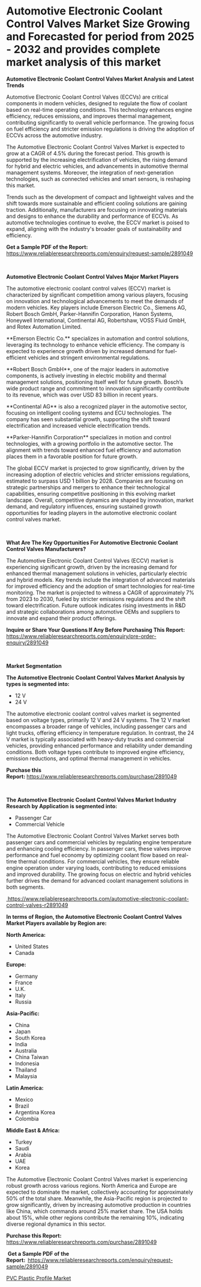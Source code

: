 <p><h1>Automotive Electronic Coolant Control Valves Market Size Growing and Forecasted for period from 2025 - 2032 and provides complete market analysis of this market</h1></p><p><strong>Automotive Electronic Coolant Control Valves Market Analysis and Latest Trends</strong></p>
<p><p>Automotive Electronic Coolant Control Valves (ECCVs) are critical components in modern vehicles, designed to regulate the flow of coolant based on real-time operating conditions. This technology enhances engine efficiency, reduces emissions, and improves thermal management, contributing significantly to overall vehicle performance. The growing focus on fuel efficiency and stricter emission regulations is driving the adoption of ECCVs across the automotive industry.</p><p>The Automotive Electronic Coolant Control Valves Market is expected to grow at a CAGR of 4.5% during the forecast period. This growth is supported by the increasing electrification of vehicles, the rising demand for hybrid and electric vehicles, and advancements in automotive thermal management systems. Moreover, the integration of next-generation technologies, such as connected vehicles and smart sensors, is reshaping this market. </p><p>Trends such as the development of compact and lightweight valves and the shift towards more sustainable and efficient cooling solutions are gaining traction. Additionally, manufacturers are focusing on innovating materials and designs to enhance the durability and performance of ECCVs. As automotive technologies continue to evolve, the ECCV market is poised to expand, aligning with the industry's broader goals of sustainability and efficiency.</p></p>
<p><strong>Get a Sample PDF of the Report:&nbsp;</strong> <a href="https://www.reliableresearchreports.com/enquiry/request-sample/2891049?utm_campaign=2295&utm_medium=2&utm_source=Github&utm_content=ia&utm_term=14032025&utm_id=automotive-electronic-coolant-control-valves">https://www.reliableresearchreports.com/enquiry/request-sample/2891049</a></p>
<p>&nbsp;</p>
<p><strong>Automotive Electronic Coolant Control Valves Major Market Players</strong></p>
<p><p>The automotive electronic coolant control valves (ECCV) market is characterized by significant competition among various players, focusing on innovation and technological advancements to meet the demands of modern vehicles. Key players include Emerson Electric Co., Siemens AG, Robert Bosch GmbH, Parker-Hannifin Corporation, Hanon Systems, Honeywell International, Continental AG, Robertshaw, VOSS Fluid GmbH, and Rotex Automation Limited.</p><p>**Emerson Electric Co.** specializes in automation and control solutions, leveraging its technology to enhance vehicle efficiency. The company is expected to experience growth driven by increased demand for fuel-efficient vehicles and stringent environmental regulations.</p><p>**Robert Bosch GmbH**, one of the major leaders in automotive components, is actively investing in electric mobility and thermal management solutions, positioning itself well for future growth. Bosch’s wide product range and commitment to innovation significantly contribute to its revenue, which was over USD 83 billion in recent years.</p><p>**Continental AG** is also a recognized player in the automotive sector, focusing on intelligent cooling systems and ECU technologies. The company has seen substantial growth, supporting the shift toward electrification and increased vehicle electrification trends.</p><p>**Parker-Hannifin Corporation** specializes in motion and control technologies, with a growing portfolio in the automotive sector. The alignment with trends toward enhanced fuel efficiency and automation places them in a favorable position for future growth.</p><p>The global ECCV market is projected to grow significantly, driven by the increasing adoption of electric vehicles and stricter emissions regulations, estimated to surpass USD 1 billion by 2028. Companies are focusing on strategic partnerships and mergers to enhance their technological capabilities, ensuring competitive positioning in this evolving market landscape. Overall, competitive dynamics are shaped by innovation, market demand, and regulatory influences, ensuring sustained growth opportunities for leading players in the automotive electronic coolant control valves market.</p></p>
<p>&nbsp;</p>
<p><strong>What Are The Key Opportunities For Automotive Electronic Coolant Control Valves Manufacturers?</strong></p>
<p><p>The Automotive Electronic Coolant Control Valves (ECCV) market is experiencing significant growth, driven by the increasing demand for enhanced thermal management solutions in vehicles, particularly electric and hybrid models. Key trends include the integration of advanced materials for improved efficiency and the adoption of smart technologies for real-time monitoring. The market is projected to witness a CAGR of approximately 7% from 2023 to 2030, fueled by stricter emissions regulations and the shift toward electrification. Future outlook indicates rising investments in R&D and strategic collaborations among automotive OEMs and suppliers to innovate and expand their product offerings.</p></p>
<p><strong>Inquire or Share Your Questions If Any Before Purchasing This Report:</strong> <a href="https://www.reliableresearchreports.com/enquiry/pre-order-enquiry/2891049?utm_campaign=2295&utm_medium=2&utm_source=Github&utm_content=ia&utm_term=14032025&utm_id=automotive-electronic-coolant-control-valves">https://www.reliableresearchreports.com/enquiry/pre-order-enquiry/2891049</a></p>
<p>&nbsp;</p>
<p><strong>Market Segmentation</strong></p>
<p><strong>The Automotive Electronic Coolant Control Valves Market Analysis by types is segmented into:</strong></p>
<p><ul><li>12 V</li><li>24 V</li></ul></p>
<p><p>The automotive electronic coolant control valves market is segmented based on voltage types, primarily 12 V and 24 V systems. The 12 V market encompasses a broader range of vehicles, including passenger cars and light trucks, offering efficiency in temperature regulation. In contrast, the 24 V market is typically associated with heavy-duty trucks and commercial vehicles, providing enhanced performance and reliability under demanding conditions. Both voltage types contribute to improved engine efficiency, emission reductions, and optimal thermal management in vehicles.</p></p>
<p><strong>Purchase this Report:&nbsp;</strong><a href="https://www.reliableresearchreports.com/purchase/2891049?utm_campaign=2295&utm_medium=2&utm_source=Github&utm_content=ia&utm_term=14032025&utm_id=automotive-electronic-coolant-control-valves">https://www.reliableresearchreports.com/purchase/2891049</a></p>
<p>&nbsp;</p>
<p><strong>The Automotive Electronic Coolant Control Valves Market Industry Research by Application is segmented into:</strong></p>
<p><ul><li>Passenger Car</li><li>Commercial Vehicle</li></ul></p>
<p><p>The Automotive Electronic Coolant Control Valves Market serves both passenger cars and commercial vehicles by regulating engine temperature and enhancing cooling efficiency. In passenger cars, these valves improve performance and fuel economy by optimizing coolant flow based on real-time thermal conditions. For commercial vehicles, they ensure reliable engine operation under varying loads, contributing to reduced emissions and improved durability. The growing focus on electric and hybrid vehicles further drives the demand for advanced coolant management solutions in both segments.</p></p>
<p><a href="https://www.reliableresearchreports.com/automotive-electronic-coolant-control-valves-r2891049?utm_campaign=2295&utm_medium=2&utm_source=Github&utm_content=ia&utm_term=14032025&utm_id=automotive-electronic-coolant-control-valves">&nbsp;https://www.reliableresearchreports.com/automotive-electronic-coolant-control-valves-r2891049</a></p>
<p><strong>In terms of Region, the Automotive Electronic Coolant Control Valves Market Players available by Region are:</strong></p>
<p>
    <p> <strong> North America: </strong>
        <ul>
            <li>United States</li>
            <li>Canada</li>
        </ul>
        </p> 
    <p> <strong> Europe: </strong>
        <ul>
            <li>Germany</li>
            <li>France</li>
            <li>U.K.</li>
            <li>Italy</li>
            <li>Russia</li>
        </ul>
        </p> 
    <p> <strong> Asia-Pacific: </strong>
        <ul>
            <li>China</li>
            <li>Japan</li>
            <li>South Korea</li>
            <li>India</li>
            <li>Australia</li>
            <li>China Taiwan</li>
            <li>Indonesia</li>
            <li>Thailand</li>
            <li>Malaysia</li>
        </ul>
        </p> 
    <p> <strong> Latin America: </strong>
        <ul>
            <li>Mexico</li>
            <li>Brazil</li>
            <li>Argentina Korea</li>
            <li>Colombia</li>
        </ul>
        </p> 
    <p> <strong> Middle East & Africa: </strong>
        <ul>
            <li>Turkey</li>
            <li>Saudi</li>
            <li>Arabia</li>
            <li>UAE</li>
            <li>Korea</li>
        </ul>
    </p>
    </p>
<p><p>The Automotive Electronic Coolant Control Valves market is experiencing robust growth across various regions. North America and Europe are expected to dominate the market, collectively accounting for approximately 50% of the total share. Meanwhile, the Asia-Pacific region is projected to grow significantly, driven by increasing automotive production in countries like China, which commands around 25% market share. The USA holds about 15%, while other regions contribute the remaining 10%, indicating diverse regional dynamics in this sector.</p></p>
<p><strong>Purchase this Report: </strong><a href="https://www.reliableresearchreports.com/purchase/2891049?utm_campaign=2295&utm_medium=2&utm_source=Github&utm_content=ia&utm_term=14032025&utm_id=automotive-electronic-coolant-control-valves">https://www.reliableresearchreports.com/purchase/2891049</a></p>
<p>&nbsp;<strong>Get a Sample PDF of the Report:&nbsp;&nbsp;</strong><a href="https://www.reliableresearchreports.com/enquiry/request-sample/2891049?utm_campaign=2295&utm_medium=2&utm_source=Github&utm_content=ia&utm_term=14032025&utm_id=automotive-electronic-coolant-control-valves">https://www.reliableresearchreports.com/enquiry/request-sample/2891049</a></p>
<p><strong></strong></p>
<p><p><a href="https://github.com/spineamosa0e/Market-Research-Report-List-1/blob/main/pvc-plastic-profile-market.md?utm_campaign=2295&utm_medium=2&utm_source=Github&utm_content=ia&utm_term=14032025&utm_id=automotive-electronic-coolant-control-valves">PVC Plastic Profile Market</a></p></p>